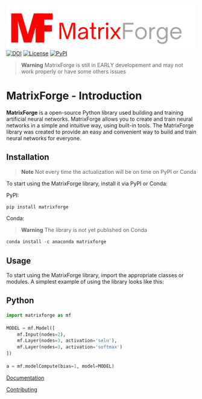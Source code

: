 [![Alt text](/branding/logo1.png "Optional title")](https://github.com/Kacperaan/matrixforge)
[![DOI](https://zenodo.org/badge/630897036.svg)](https://zenodo.org/badge/latestdoi/630897036)
[![License](https://img.shields.io/badge/License-Apache_2.0-blue.svg)](https://opensource.org/licenses/Apache-2.0)
[![PyPI](https://img.shields.io/pypi/v/hy)](https://pypi.org/project/matrixforge/)

> **Warning** MatrixForge is still in EARLY developement and may not work properly or have some others issues
> 
# MatrixForge - Introduction
 
**MatrixForge** is a open-source Python library used building and training artificial neural networks. MatrixForge allows you to create and train neural networks in a simple and intuitive way, using built-in tools. The MatrixForge library was created to provide an easy and convenient way to build and train neural networks for everyone.

## Installation
> **Note** Not every time the actualization will be on time on PyPI or Conda

To start using the MatrixForge library, install it via PyPI or Conda:

PyPI:
```python
pip install matrixforge
```
Conda:
> **Warning** The library is not yet published on Conda
```python
conda install -c anaconda matrixforge
```
## Usage
To start using the MatrixForge library, import the appropriate classes or modules. A simplest example of using the library looks like this:
 ## Python
```python
import matrixforge as mf

MODEL = mf.Model([
    mf.Input(nodes=2),
    mf.Layer(nodes=3, activation='selu'),
    mf.Layer(nodes=3, activation='softmax')
])

a = mf.modelCompute(bias=1, model=MODEL)
```
[Documentation](DOCUMENTATION.md)

[Contributing](.github/CONTRIBIUTING.md)
